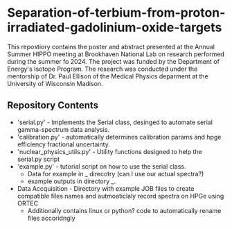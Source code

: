 # Separation-of-terbium-from-proton-irradiated-gadolinium-oxide-targets

This repostiory contains the poster and abstract presented at the Annual Summer HIPPO meeting at Brookhaven National Lab on research performed during the summer fo 2024. The project was funded by the Department of Energy's Isotope Program. The research was conducted under the mentorship of Dr. Paul Ellison of the Medical Physics deparment at the University of Wisconsin Madison.

## Repository Contents
- 'serial.py' - Implements the Serial class, desinged to automate serial gamma-spectrum data analysis.
- 'calibration.py' - automatically determines calibration params and hpge efficiency fractional uncertainty.
- 'nuclear_physics_utils.py' - Utility functions designed to help the serial.py script
- 'example.py' - tutorial script on how to use the serial class.
  - Data for example in _ direcotry (can I use our actual spectra?)
  - example outputs in directory _.
- Data Accquisition - Directory with example JOB files to create compatible files names and autmoaticlaly record spectra on HPGe using ORTEC
    - Additionally contains linux or python? code to automatically rename files accoridngly
